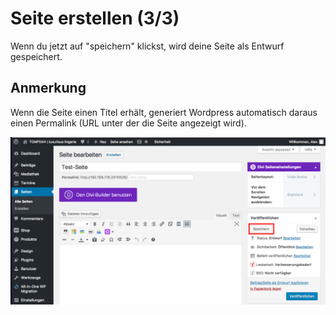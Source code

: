 # Seite erstellen (3/3)

Wenn du jetzt auf "speichern" klickst, wird deine Seite als Entwurf gespeichert.

## Anmerkung
Wenn die Seite einen Titel erhält, generiert Wordpress automatisch daraus einen Permalink (URL unter der die Seite angezeigt wird).

![test-image](./assets/save.jpg)
